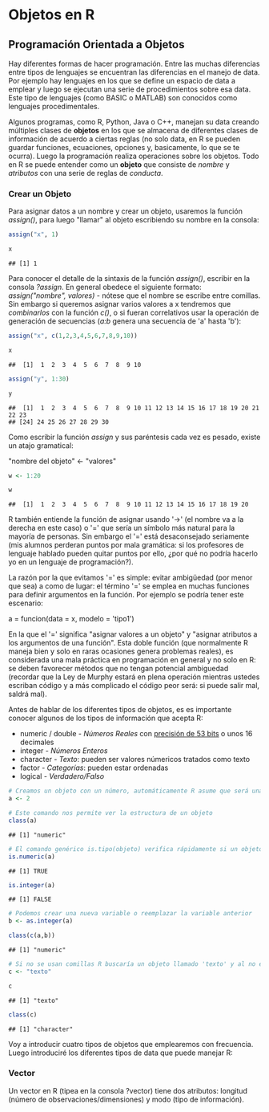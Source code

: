 Objetos en R
================

Programación Orientada a Objetos
--------------------------------

Hay diferentes formas de hacer programación. Entre las muchas diferencias entre tipos de lenguajes se encuentran las diferencias en el manejo de data. Por ejemplo hay lenguajes en los que se define un espacio de data a emplear y luego se ejecutan una serie de procedimientos sobre esa data. Este tipo de lenguajes (como BASIC o MATLAB) son conocidos como lenguajes procedimentales.

Algunos programas, como R, Python, Java o C++, manejan su data creando múltiples clases de **objetos** en los que se almacena de diferentes clases de información de acuerdo a ciertas reglas (no solo data, en R se pueden guardar funciones, ecuaciones, opciones y, basicamente, lo que se te ocurra). Luego la programación realiza operaciones sobre los objetos. Todo en R se puede entender como un **objeto** que consiste de *nombre* y *atributos* con una serie de reglas de *conducta*.

### Crear un Objeto

Para asignar datos a un nombre y crear un objeto, usaremos la función *assign()*, para luego "llamar" al objeto escribiendo su nombre en la consola:

``` r
assign("x", 1)

x
```

    ## [1] 1

Para conocer el detalle de la sintaxis de la función *assign()*, escribir en la consola *?assign*. En general obedece el siguiente formato: *assign("nombre", valores)* - nótese que el nombre se escribe entre comillas. Sin embargo si queremos asignar varios valores a x tendremos que *combinarlos* con la función *c()*, o si fueran correlativos usar la operación de generación de secuencias (*a:b* genera una secuencia de 'a' hasta 'b'):

``` r
assign("x", c(1,2,3,4,5,6,7,8,9,10))

x
```

    ##  [1]  1  2  3  4  5  6  7  8  9 10

``` r
assign("y", 1:30)

y
```

    ##  [1]  1  2  3  4  5  6  7  8  9 10 11 12 13 14 15 16 17 18 19 20 21 22 23
    ## [24] 24 25 26 27 28 29 30

Como escribir la función *assign* y sus paréntesis cada vez es pesado, existe un atajo gramatical:

"nombre del objeto" &lt;- "valores"

``` r
w <- 1:20

w
```

    ##  [1]  1  2  3  4  5  6  7  8  9 10 11 12 13 14 15 16 17 18 19 20

R también entiende la función de asignar usando '-&gt;' (el nombre va a la derecha en este caso) o '=' que sería un símbolo más natural para la mayoría de personas. Sin embargo el '=' está desaconsejado seriamente (mis alumnos perderan puntos por mala gramática: si los profesores de lenguaje hablado pueden quitar puntos por ello, ¿por qué no podría hacerlo yo en un lenguaje de programación?).

La razón por la que evitamos '=' es simple: evitar ambigüedad (por menor que sea) a como de lugar: el término '=' se emplea en muchas funciones para definir argumentos en la función. Por ejemplo se podría tener este escenario:

a = funcion(data = x, modelo = 'tipo1')

En la que el '=' significa "asignar valores a un objeto" y "asignar atributos a los argumentos de una función". Esta doble función (que normalmente R maneja bien y solo en raras ocasiones genera problemas reales), es considerada una mala práctica en programación en general y no solo en R: se deben favorecer métodos que no tengan potencial ambiguedad (recordar que la Ley de Murphy estará en plena operación mientras ustedes escriban código y a más complicado el código peor será: si puede salir mal, saldrá mal).

Antes de hablar de los diferentes tipos de objetos, es es importante conocer algunos de los tipos de información que acepta R:

-   numeric / double - *Números Reales* con [precisión de 53 bits](https://en.wikipedia.org/wiki/Double-precision_floating-point_format) o unos 16 decimales
-   integer - *Números Enteros*
-   character - *Texto*: pueden ser valores númericos tratados como texto
-   factor - *Categorías*: pueden estar ordenadas
-   logical - *Verdadero/Falso*

``` r
# Creamos un objeto con un número, automáticamente R asume que será una variable contínua
a <- 2

# Este comando nos permite ver la estructura de un objeto
class(a)
```

    ## [1] "numeric"

``` r
# El comando genérico is.tipo(objeto) verifica rápidamente si un objeto es de cierto tipo
is.numeric(a)
```

    ## [1] TRUE

``` r
is.integer(a)
```

    ## [1] FALSE

``` r
# Podemos crear una nueva variable o reemplazar la variable anterior
b <- as.integer(a)

class(c(a,b))
```

    ## [1] "numeric"

``` r
# Si no se usan comillas R buscaría un objeto llamado 'texto' y al no encontrarlo daría un error
c <- "texto"

c
```

    ## [1] "texto"

``` r
class(c)
```

    ## [1] "character"

Voy a introducir cuatro tipos de objetos que emplearemos con frecuencia. Luego introduciré los diferentes tipos de data que puede manejar R:

### Vector

Un vector en R (tipea en la consola ?vector) tiene dos atributos: longitud (número de observaciones/dimensiones) y modo (tipo de información).
